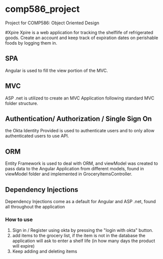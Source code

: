# comp586_project
Project for COMP586: Object Oriented Design

#Xpire
Xpire is a web application for tracking the shelflife of refrigerated goods.
Create an account and keep track of expiration dates on perishable foods by logging them in.

## SPA
Angular is used to fill the view portion of the MVC. 

## MVC
ASP .net is utilized to create an MVC Application following standard MVC folder structure.

## Authentication/ Authorization / Single Sign On
the Okta Identity Provided is used to authenticate users and to only allow authenticated users to use API.


## ORM 
Entity Framework is used to deal with ORM, and viewModel was created to pass data to the Angular Application from different models, 
found in viewModel folder and implemented in GroceryItemsController. 


## Dependency Injections
Dependency Injections come as a default for Angular and ASP .net, found all throughout the application

### How to use
1. Sign in / Register using okta by pressing the "login with okta" button. 
2. add items to the grocery list, if the item is not in the database the application will ask to enter a shelf life (in how many days
the product will expire)
3. Keep adding and deleting items

